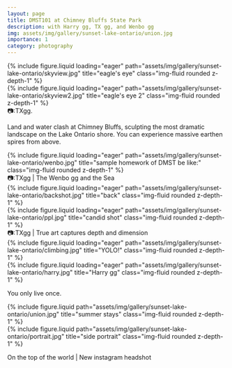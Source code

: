 ```yaml
---
layout: page
title: DMST101 at Chimney Bluffs State Park
description: with Harry gg, TX gg, and Wenbo gg
img: assets/img/gallery/sunset-lake-ontario/union.jpg
importance: 1
category: photography
---
```


<div class="row">
    <div class="col-sm mt-3 mt-md-0">
        {% include figure.liquid loading="eager" path="assets/img/gallery/sunset-lake-ontario/skyview.jpg" title="eagle's eye" class="img-fluid rounded z-depth-1" %}
    </div>
    <div class="col-sm mt-3 mt-md-0">
        {% include figure.liquid loading="eager" path="assets/img/gallery/sunset-lake-ontario/skyview2.jpg" title="eagle's eye 2" class="img-fluid rounded z-depth-1" %}
    </div>
</div>
<div class="caption">
    📷:TXgg. <p>Land and water clash at Chimney Bluffs, sculpting the most dramatic landscape on the Lake Ontario shore. You can experience massive earthen spires from above.</p>
</div>
<div class="row">
    <div class="col-sm mt-3 mt-md-0">
        {% include figure.liquid loading="eager" path="assets/img/gallery/sunset-lake-ontario/wenbo.jpg" title="sample homework of DMST be like:" class="img-fluid rounded z-depth-1" %}
    </div>
</div>
<div class="caption">
    📷:TXgg | The Wenbo gg and the Sea
</div>

<div class="row">
    <div class="col-sm mt-3 mt-md-0">
        {% include figure.liquid loading="eager" path="assets/img/gallery/sunset-lake-ontario/backshot.jpg" title="back" class="img-fluid rounded z-depth-1" %}
    </div>
    <div class="col-sm mt-3 mt-md-0">
        {% include figure.liquid loading="eager" path="assets/img/gallery/sunset-lake-ontario/ppl.jpg" title="candid shot" class="img-fluid rounded z-depth-1" %}
    </div>
</div>

<div class="caption">
    📷:TXgg | True art captures depth and dimension
</div>

<div class="row">
    <div class="col-sm mt-3 mt-md-0">
        {% include figure.liquid loading="eager" path="assets/img/gallery/sunset-lake-ontario/climbing.jpg" title="YOLO!" class="img-fluid rounded z-depth-1" %}
    </div>
    <div class="col-sm mt-3 mt-md-0">
        {% include figure.liquid loading="eager" path="assets/img/gallery/sunset-lake-ontario/harry.jpg" title="Harry gg" class="img-fluid rounded z-depth-1" %}
    </div>
</div>

<div class="caption">
    <p>You only live once.</p>
</div>


<div class="row justify-content-sm-center">
    <div class="col-sm-8 mt-3 mt-md-0">
        {% include figure.liquid path="assets/img/gallery/sunset-lake-ontario/union.jpg" title="summer stays" class="img-fluid rounded z-depth-1" %}
    </div>
    <div class="col-sm-4 mt-3 mt-md-0">
        {% include figure.liquid path="assets/img/gallery/sunset-lake-ontario/portrait.jpg" title="side portrait" class="img-fluid rounded z-depth-1" %}
    </div>
</div>
<div class="caption">
    <p>On the top of the world | New instagram headshot</p>
</div>
